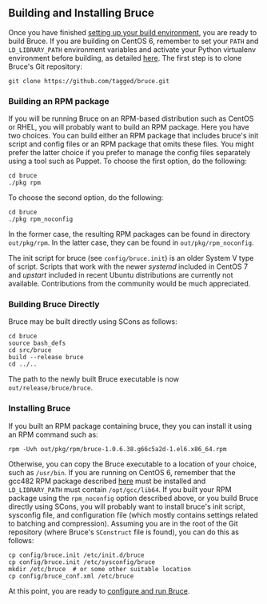 ## Building and Installing Bruce

Once you have finished [setting up your build environment](https://github.com/tagged/bruce#setting-up-a-build-environment),
you are ready to build Bruce.  If you are building on CentOS 6, remember to set
your `PATH` and `LD_LIBRARY_PATH` environment variables and activate your
Python virtualenv environment before building, as detailed
[here](https://github.com/tagged/bruce/blob/master/doc/centos_6_5_env.md).  The
first step is to clone Bruce's Git repository:

```
git clone https://github.com/tagged/bruce.git
```

### Building an RPM package

If you will be running Bruce on an RPM-based distribution such as CentOS or
RHEL, you will probably want to build an RPM package.  Here you have two
choices.  You can build either an RPM package that includes bruce's init script
and config files or an RPM package that omits these files.  You might prefer
the latter choice if you prefer to manage the config files separately using a
tool such as Puppet.  To choose the first option, do the following:

```
cd bruce
./pkg rpm
```

To choose the second option, do the following:

```
cd bruce
./pkg rpm_noconfig
```

In the former case, the resulting RPM packages can be found in directory
`out/pkg/rpm`.  In the latter case, they can be found in
`out/pkg/rpm_noconfig`.

The init script for bruce (see `config/bruce.init`) is an older System V type
of script.  Scripts that work with the newer *systemd* included in CentOS 7 and
*upstart* included in recent Ubuntu distributions are currently not available.
Contributions from the community would be much appreciated.

### Building Bruce Directly

Bruce may be built directly using SCons as follows:

```
cd bruce
source bash_defs
cd src/bruce
build --release bruce
cd ../..
```

The path to the newly built Bruce executable is now `out/release/bruce/bruce`.

### Installing Bruce

If you built an RPM package containing bruce, they you can install it using an
RPM command such as:

```
rpm -Uvh out/pkg/rpm/bruce-1.0.6.38.g66c5a2d-1.el6.x86_64.rpm
```

Otherwise, you can copy the Bruce executable to a location of your choice, such
as `/usr/bin`.  If you are running on CentOS 6, remember that the gcc482 RPM
package described [here](https://github.com/tagged/bruce/blob/master/doc/centos_6_5_env.md#building-and-installing-gcc-482)
must be installed and `LD_LIBRARY_PATH` must contain `/opt/gcc/lib64`.  If you
built your RPM package using the `rpm_noconfig` option described above, or you
build Bruce directly using SCons, you will probably want to install bruce's
init script, sysconfig file, and configuration file (which mostly contains
settings related to batching and compression).  Assuming you are in the root of
the Git repository (where Bruce's `SConstruct` file is found), you can do this
as follows:

```
cp config/bruce.init /etc/init.d/bruce
cp config/bruce.init /etc/sysconfig/bruce
mkdir /etc/bruce  # or some other suitable location
cp config/bruce_conf.xml /etc/bruce
```

At this point, you are ready to [configure and run Bruce](https://github.com/tagged/bruce#configuring-and-running-bruce).
